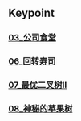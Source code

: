 ## Keypoint
### [03_公司食堂](03_公司食堂.md)
### [06_回转寿司](06_回转寿司.md)
### [07_最优二叉树II](07_最优二叉树II.md)
### [08_神秘的苹果树](08_神秘的苹果树.md)

